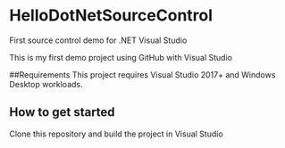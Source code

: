 # HelloDotNetSourceControl
First source control demo for .NET Visual Studio

This is my first demo project using GitHub with Visual Studio

##Requirements
This project requires Visual Studio 2017+ and Windows Desktop workloads.

## How to get started
Clone this repository and build the project in Visual Studio
